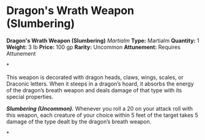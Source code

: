 # Dragon's Wrath Weapon (Slumbering)

**Dragon's Wrath Weapon (Slumbering)**
_Martialm_
**Type:** Martialm
**Quantity:** 1
**Weight:** 3 lb
**Price:** 100 gp
**Rarity:** Uncommon
**Attunement:** Requires Attunement

*<p>This weapon is decorated with dragon heads, claws, wings, scales, or Draconic letters. When it steeps in a dragon’s hoard, it absorbs the energy of the dragon’s breath weapon and deals damage of that type with its special properties.

***Slumbering (Uncommon).*** Whenever you roll a 20 on your attack roll with this weapon, each creature of your choice within 5 feet of the target takes 5 damage of the type dealt by the dragon’s breath weapon.</p>*